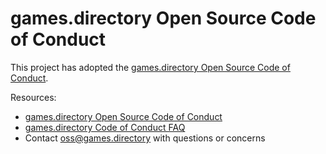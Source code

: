 # games.directory Open Source Code of Conduct

This project has adopted the [games.directory Open Source Code of Conduct](https://oss.games.directory/codeofconduct/).

Resources:

- [games.directory Open Source Code of Conduct](https://oss.games.directory/codeofconduct/)
- [games.directory Code of Conduct FAQ](https://oss.games.directory/codeofconduct/faq/)
- Contact [oss@games.directory](mailto:oss@games.directory) with questions or concerns